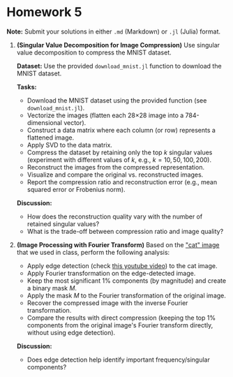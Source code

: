 # Homework 5

**Note:** Submit your solutions in either `.md` (Markdown) or `.jl` (Julia) format.

1. **(Singular Value Decomposition for Image Compression)** Use singular value decomposition to compress the MNIST dataset. 

   **Dataset:** Use the provided `download_mnist.jl` function to download the MNIST dataset.

   **Tasks:**
   - Download the MNIST dataset using the provided function (see `download_mnist.jl`).
   - Vectorize the images (flatten each 28×28 image into a 784-dimensional vector).
   - Construct a data matrix where each column (or row) represents a flattened image.
   - Apply SVD to the data matrix.
   - Compress the dataset by retaining only the top $k$ singular values (experiment with different values of $k$, e.g., $k = 10, 50, 100, 200$).
   - Reconstruct the images from the compressed representation.
   - Visualize and compare the original vs. reconstructed images.
   - Report the compression ratio and reconstruction error (e.g., mean squared error or Frobenius norm).

   **Discussion:**
   - How does the reconstruction quality vary with the number of retained singular values?
   - What is the trade-off between compression ratio and image quality?

2. **(Image Processing with Fourier Transform)** Based on the ["cat" image](cat.png) that we used in class, perform the following analysis:
   - Apply edge detection (check [this youtube video](https://www.youtube.com/watch?app=desktop&v=DGojI9xcCfg)) to the cat image.
   - Apply Fourier transformation on the edge-detected image.
   - Keep the most significant 1% components (by magnitude) and create a binary mask $M$.
   - Apply the mask $M$ to the Fourier transformation of the original image.
   - Recover the compressed image with the inverse Fourier transformation.
   - Compare the results with direct compression (keeping the top 1% components from the original image's Fourier transform directly, without using edge detection).

   **Discussion:**
   - Does edge detection help identify important frequency/singular components?